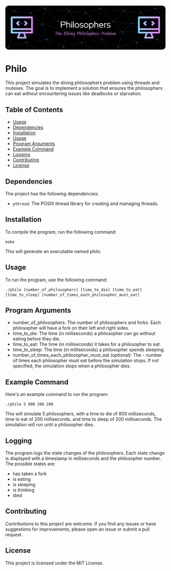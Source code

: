 ![Header](./philosophers.png)

# Philo

This project simulates the dining philosophers problem using threads and mutexes. The goal is to implement a solution that ensures the philosophers can eat without encountering issues like deadlocks or starvation.

## Table of Contents
- [Usage](#usage)
- [Dependencies](#dependencies)
- [Installation](#installation)
- [Usage](#usage)
- [Program Arguments](#program-arguments)
- [Example Command](#example-command)
- [Logging](#logging)
- [Contributing](#contributing)
- [License](#license)

## Dependencies

The project has the following dependencies:
- `pthread`: The POSIX thread library for creating and managing threads.

## Installation

To compile the program, run the following command:

```shell
make
```
This will generate an executable named philo.

## Usage
To run the program, use the following command:

```shell
./philo [number_of_philosophers] [time_to_die] [time_to_eat] [time_to_sleep] [number_of_times_each_philosopher_must_eat]
```

## Program Arguments
-  number_of_philosophers: The number of philosophers and forks. Each philosopher will have a fork on their left and right sides.
- time_to_die: The time (in milliseconds) a philosopher can go without eating before they die.
- time_to_eat: The time (in milliseconds) it takes for a philosopher to eat.
- time_to_sleep: The time (in milliseconds) a philosopher spends sleeping.
- number_of_times_each_philosopher_must_eat (optional): The - number of times each philosopher must eat before the simulation stops. If not specified, the simulation stops when a philosopher dies.
## Example Command
Here's an example command to run the program:

```shell
./philo 5 800 200 200
```

This will simulate 5 philosophers, with a time to die of 800 milliseconds, time to eat of 200 milliseconds, and time to sleep of 200 milliseconds. The simulation will run until a philosopher dies.

## Logging
The program logs the state changes of the philosophers. Each state change is displayed with a timestamp in milliseconds and the philosopher number. The possible states are:

* has taken a fork
* is eating
* is sleeping
* is thinking
* died

## Contributing
Contributions to this project are welcome. If you find any issues or have suggestions for improvements, please open an issue or submit a pull request.

## License
This project is licensed under the MIT License.
